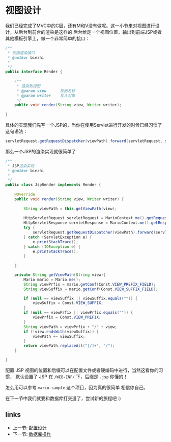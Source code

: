 # 视图设计

我们已经完成了MVC中的C层，还有M和V没有做呢。这一小节来对视图进行设计，从后台到前台的渲染是这样的
后台给定一个视图位置，输出到前端JSP或者其他模板引擎上，做一个非常简单的接口：

```java
/**
 * 视图渲染接口
 * @author biezhi
 *
 */
public interface Render {
	
	/**
	 * 渲染到视图
	 * @param view		视图名称
	 * @param writer	写入对象
	 */
	public void render(String view, Writer writer);
	
}
```

具体的实现我们先写一个JSP的，当你在使用Servlet进行开发的时候已经习惯了这句语法：

```java
servletRequest.getRequestDispatcher(viewPath).forward(servletRequest, servletResponse);
```

那么一个JSP的渲染实现就很简单了

```java
/**
 * JSP渲染实现
 * @author biezhi
 *
 */
public class JspRender implements Render {
	
	@Override
	public void render(String view, Writer writer) {
		
		String viewPath = this.getViewPath(view);
		
		HttpServletRequest servletRequest = MarioContext.me().getRequest().getRaw();
		HttpServletResponse servletResponse = MarioContext.me().getResponse().getRaw();
		try {
			servletRequest.getRequestDispatcher(viewPath).forward(servletRequest, servletResponse);
		} catch (ServletException e) {
			e.printStackTrace();
		} catch (IOException e) {
			e.printStackTrace();
		}
		
	}

	private String getViewPath(String view){
		Mario mario = Mario.me();
		String viewPrfix = mario.getConf(Const.VIEW_PREFIX_FIELD);
		String viewSuffix = mario.getConf(Const.VIEW_SUFFIX_FIELD);

		if (null == viewSuffix || viewSuffix.equals("")) {
			viewSuffix = Const.VIEW_SUFFIX;
		}
		if (null == viewPrfix || viewPrfix.equals("")) {
			viewPrfix = Const.VIEW_PREFIX;
		}
		String viewPath = viewPrfix + "/" + view;
		if (!view.endsWith(viewSuffix)) {
			viewPath += viewSuffix;
		}
		return viewPath.replaceAll("[/]+", "/");
	}

}
```

配置 JSP 视图的位置和后缀可以在配置文件或者硬编码中进行，当然这看你的习惯，
默认设置了 JSP 在 `/WEB-INF/` 下，后缀是 `.jsp` 你懂的！

怎么用可以参考 `mario-sample` 这个项目，因为真的很简单 相信你自己。

在下一节中我们就要和数据库打交道了，尝试新的旅程吧 :)

## links
   * 上一节: [配置设计](<4.config.md>)
   * 下一节: [数据库操作](<6.dbutil.md>)
   

